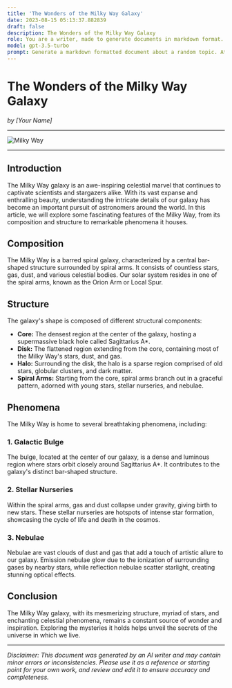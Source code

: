 ```yaml
---
title: 'The Wonders of the Milky Way Galaxy'
date: 2023-08-15 05:13:37.882839
draft: false
description: The Wonders of the Milky Way Galaxy
role: You are a writer, made to generate documents in markdown format. It is very important that all of the documents you generate are in valid markdown format.
model: gpt-3.5-turbo
prompt: Generate a markdown formatted document about a random topic. At the bottom, include a disclaimer explaining that the document was generated by you. The first line of the document should be the title. Make sure that the entire document is in proper markdown format, using a mix of various tags to make the document visually appealing.
---
```


# The Wonders of the Milky Way Galaxy

*by [Your Name]*

---

![Milky Way](https://example.com/milky-way.jpg)

---

## Introduction

The Milky Way galaxy is an awe-inspiring celestial marvel that continues to captivate scientists and stargazers alike. With its vast expanse and enthralling beauty, understanding the intricate details of our galaxy has become an important pursuit of astronomers around the world. In this article, we will explore some fascinating features of the Milky Way, from its composition and structure to remarkable phenomena it houses.

## Composition

The Milky Way is a barred spiral galaxy, characterized by a central bar-shaped structure surrounded by spiral arms. It consists of countless stars, gas, dust, and various celestial bodies. Our solar system resides in one of the spiral arms, known as the Orion Arm or Local Spur.

## Structure

The galaxy's shape is composed of different structural components:

- **Core:** The densest region at the center of the galaxy, hosting a supermassive black hole called Sagittarius A*.
- **Disk:** The flattened region extending from the core, containing most of the Milky Way's stars, dust, and gas.
- **Halo:** Surrounding the disk, the halo is a sparse region comprised of old stars, globular clusters, and dark matter.
- **Spiral Arms:** Starting from the core, spiral arms branch out in a graceful pattern, adorned with young stars, stellar nurseries, and nebulae.

## Phenomena

The Milky Way is home to several breathtaking phenomena, including:

### 1. Galactic Bulge

The bulge, located at the center of our galaxy, is a dense and luminous region where stars orbit closely around Sagittarius A*. It contributes to the galaxy's distinct bar-shaped structure.

### 2. Stellar Nurseries

Within the spiral arms, gas and dust collapse under gravity, giving birth to new stars. These stellar nurseries are hotspots of intense star formation, showcasing the cycle of life and death in the cosmos.

### 3. Nebulae

Nebulae are vast clouds of dust and gas that add a touch of artistic allure to our galaxy. Emission nebulae glow due to the ionization of surrounding gases by nearby stars, while reflection nebulae scatter starlight, creating stunning optical effects.

## Conclusion

The Milky Way galaxy, with its mesmerizing structure, myriad of stars, and enchanting celestial phenomena, remains a constant source of wonder and inspiration. Exploring the mysteries it holds helps unveil the secrets of the universe in which we live.

---

*Disclaimer: This document was generated by an AI writer and may contain minor errors or inconsistencies. Please use it as a reference or starting point for your own work, and review and edit it to ensure accuracy and completeness.*